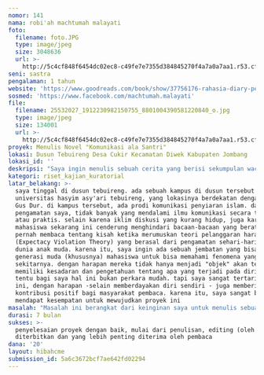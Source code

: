 ```yaml
---
nomor: 141
nama: robi'ah machtumah malayati
foto:
  filename: foto.JPG
  type: image/jpeg
  size: 3048636
  url: >-
    http://5c4cf848f6454dc02ec8-c49fe7e7355d384845270f4a7a0a7aa1.r53.cf2.rackcdn.com/9f349053-4e81-40df-a523-b23a28260f71/foto.JPG
seni: sastra
pengalaman: 1 tahun
website: 'https://www.goodreads.com/book/show/37756176-rahasia-diary-pegon'
sosmed: 'https://www.facebook.com/machtumah.malayati'
file:
  filename: 25532027_1912230982150755_8801004390581220840_o.jpg
  type: image/jpeg
  size: 134001
  url: >-
    http://5c4cf848f6454dc02ec8-c49fe7e7355d384845270f4a7a0a7aa1.r53.cf2.rackcdn.com/4d11fc50-8b33-47f4-9387-16f7d63fc314/25532027_1912230982150755_8801004390581220840_o.jpg
proyek: Menulis Novel "Komunikasi ala Santri"
lokasi: Dusun Tebuireng Desa Cukir Kecamatan Diwek Kabupaten Jombang
lokasi_id: ''
deskripsi: "Saya ingin menulis sebuah cerita yang berisi sekumpulan wacana ilmu komunikasi. cerita tersebut disajikan dalam bentuk novel. melalui novel diharapkan bisa memahami konteks sehari-hari yang tidak terlepas dari proses berkomunikasi. saya memulai karya tulis, dimulai dengan cerpen hingga awal tahun 2018 novel mendapat respon dan diterbitkan oleh Diva Press. tentu hal itu kebahagiaan tersendiri. harapan saya, ke depan bisa terus menulis dan menghasilkan karya yang bermanfaat.\r\nkarena itu, proyek novel ini merupakan jembatan bagi untuk memahami dimensi komunikasi dalam kehidupan, utamanya bagi mahasiswa. karena melalui cerita, pemahaman akan lebih mudah. \r\n"
kategori: riset_kajian_kuratorial
latar_belakang: >-
  saya tinggal di dusun tebuireng. ada sebuah kampus di dusun tersebut bernama
  universitas hasyim asy'ari tebuireng, yang lokasinya berdekatan dengan makam
  Gus Dur. di kampus tersebut, ada prodi komunikasi penyiaran islam. dari
  pengamatan saya, tidak banyak yang mendalami ilmu komunikasi secara teoritik
  atau praktis. selain karena iklim diskusi yang kurang hidup, juga karena
  mahasiswa sekarang ini cenderung menghindari bacaan-bacaan yang berat. saya
  pernah membaca tentang kisah ketika merumuskan teori pelanggaran harapan
  (Expectacy Violation Theory) yang berasal dari pengamatan sehari-hari, tentang
  dunia anak muda. karena itu, saya ingin ada sebuah jembatan yang bisa membantu
  generasi muda (khususnya) mahasiswa untuk bisa memahami fenomena yang ada di
  sekitarnya. dengan harapan mereka tidak hanya menjadi "objek" akan tetapi
  memiliki kesadaran dan pengetahuan tentang apa yang terjadi pada dirinya.
  tentu bagi saya hal ini bukan perkara mudah. tapi saya sangat tertarik menulis
  ini, dengan harapan -selain memberdayakan diri sendiri - juga memberi
  kontribusi positif bagi masyarakat pembaca. karena itu, saya sangat berharap
  mendapat kesempatan untuk mewujudkan proyek ini
masalah: "Masalah ini berangkat dari keinginan saya untuk menulis sebuah novel yang tidak hanya menyajikan cerita. akan tetapi juga berisi pengetahuan dan wawasan, khususnya seputar kajian ilmu komunikasi. era ini bisa dibilang adalah era komunikasi. ketika masuk ke era kontemporer, banyak situasi dan kondisi yang perlu dipahami. sehingga tidak hanya menjadi \"obyek\" tapi juga memiliki kesadaran tentang setiap keputusan dalam kehidupan. \r\nSaya mengamati beberapa anak muda (mahasiswa Prodi KPI Unhasy) memiliki keengganan untuk mendalami ilmu komunikasi, padalah banyak fenomena yang bisa dikaji dalam perspektif komunikasi. untuk itu, kajian ilmu komunikais yang disusun dalam bentuk novel, saya berharap bisa menjadi jembatan untuk memahami. tentu saja, saya sendiri perlu mendalami secara bersama-sama memberikan untuk masyarakat pembaca. \r\n"
durasi: 7 bulan
sukses: >-
  penyelesaian proyek dengan baik, mulai dari penulisan, editing (oleh Editor),
  diterbitkan dan yang lebih penting diterima oleh pembaca
dana: '20'
layout: hibahcme
submission_id: 5a6c3672bcf7ae642fd02294
---
```

